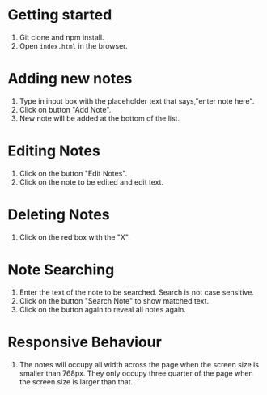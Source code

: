 # Getting started
1. Git clone and npm install.
2. Open ```index.html``` in the browser.

# Adding new notes
1. Type in input box with the placeholder text that says,"enter note here".
2. Click on button "Add Note".
3. New note will be added at the bottom of the list.

# Editing Notes
1. Click on the button "Edit Notes".
2. Click on the note to be edited and edit text.

# Deleting Notes
1. Click on the red box with the "X".

# Note Searching
1. Enter the text of the note to be searched. Search is not case sensitive.
2. Click on the button "Search Note" to show matched text.
3. Click on the button again to reveal all notes again.

# Responsive Behaviour
1. The notes will occupy all width across the page when the screen size is smaller than 768px. They only occupy three quarter of the page when the screen size is larger than that. 